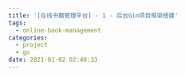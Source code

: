 ```yaml
---
title: '[在线书籍管理平台] - 1 - 后台Gin项目框架搭建'
tags:
  - online-book-management
categories:
  - project
  - go
date: 2021-01-02 02:48:33
---
```

